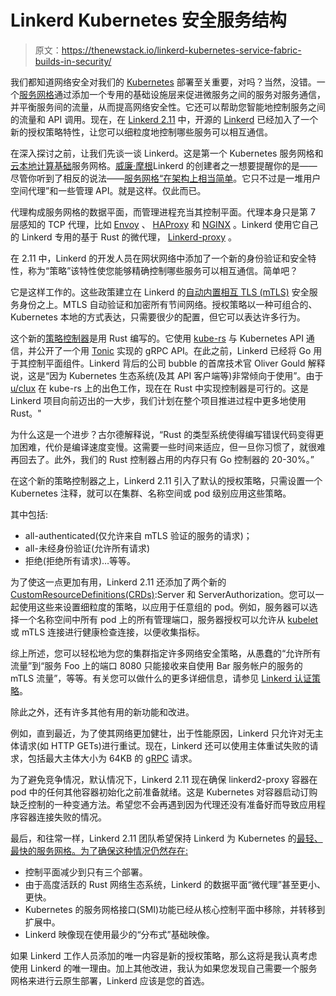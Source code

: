 # Linkerd Kubernetes 安全服务结构

> 原文：<https://thenewstack.io/linkerd-kubernetes-service-fabric-builds-in-security/>

我们都知道网络安全对我们的 [Kubernetes](https://kubernetes.io/) 部署至关重要，对吗？当然，没错。一个[服务网格](https://buoyant.io/service-mesh-manifesto/)通过添加一个专用的基础设施层来促进微服务之间的服务对服务通信，并平衡服务间的流量，从而提高网络安全性。它还可以帮助您智能地控制服务之间的流量和 API 调用。现在，在 [Linkerd 2.11](https://linkerd.io/2021/09/30/announcing-linkerd-2.11/) 中，开源的 [Linkerd](https://linkerd.io/) 已经加入了一个新的授权策略特性，让您可以细粒度地控制哪些服务可以相互通信。

在深入探讨之前，让我们先谈一谈 Linkerd。这是第一个 Kubernetes 服务网格和[云本地计算基础](https://cncf.io/?utm_content=inline-mention)服务网格。[威廉·摩根](https://www.linkedin.com/in/wmorgan/)Linkerd 的创建者之一想要提醒你的是——尽管你听到了相反的说法——[服务网格“在架构上相当简单](https://buoyant.io/service-mesh-manifesto/)。它只不过是一堆用户空间代理”和一些管理 API。就是这样。仅此而已。

代理构成服务网格的数据平面，而管理进程充当其控制平面。代理本身只是第 7 层感知的 TCP 代理，比如 [Envoy](https://envoyproxy.io/) 、 [HAProxy](http://www.haproxy.org/) 和 [NGINX](https://www.nginx.com/blog/nginx-plus-r25-released/) 。Linkerd 使用它自己的 Linkerd 专用的基于 Rust 的微代理， [Linkerd-proxy](https://github.com/linkerd/linkerd2-proxy) 。

在 2.11 中，Linkerd 的开发人员在网状网络中添加了一个新的身份验证和安全特性，称为“策略”该特性使您能够精确控制哪些服务可以相互通信。简单吧？

它是这样工作的。这些政策建立在 Linkerd 的[自动内置相互 TLS (mTLS)](https://linkerd.io/2.11/features/automatic-mtls/) 安全服务身份之上。MTLS 自动验证和加密所有节间网络。授权策略以一种可组合的、Kubernetes 本地的方式表达，只需要很少的配置，但它可以表达许多行为。

这个新的[策略控制器](https://github.com/linkerd/linkerd2/tree/cf683f8df54c710898b8f3b751d0ba2e48231cef/policy-controller)是用 Rust 编写的。它使用 [kube-rs](https://github.com/clux/kube-rs) 与 Kubernetes API 通信，并公开了一个用 [Tonic](https://github.com/hyperium/tonic/) 实现的 gRPC API。在此之前，Linkerd 已经将 Go 用于其控制平面组件。Linkerd 背后的公司 bubble 的首席技术官 Oliver Gould 解释说，这是“因为 Kubernetes 生态系统(及其 API 客户端等)非常倾向于使用”。由于 [u/clux](https://www.reddit.com/u/clux/) 在 kube-rs 上的出色工作，现在在 Rust 中实现控制器是可行的。这是 Linkerd 项目向前迈出的一大步，我们计划在整个项目推进过程中更多地使用 Rust。"

为什么这是一个进步？古尔德解释说，“Rust 的类型系统使得编写错误代码变得更加困难，代价是编译速度变慢。这需要一些时间来适应，但一旦你习惯了，就很难再回去了。此外，我们的 Rust 控制器占用的内存只有 Go 控制器的 20-30%。”

在这个新的策略控制器之上，Linkerd 2.11 引入了默认的授权策略，只需设置一个 Kubernetes 注释，就可以在集群、名称空间或 pod 级别应用这些策略。

其中包括:

*   all-authenticated(仅允许来自 mTLS 验证的服务的请求)；
*   all-未经身份验证(允许所有请求)
*   拒绝(拒绝所有请求)…等等。

为了使这一点更加有用，Linkerd 2.11 还添加了两个新的[CustomResourceDefinitions(CRDs)](https://kubernetes.io/docs/tasks/extend-kubernetes/custom-resources/custom-resource-definitions/):Server 和 ServerAuthorization。您可以一起使用这些来设置细粒度的策略，以应用于任意组的 pod。例如，服务器可以选择一个名称空间中所有 pod 上的所有管理端口，服务器授权可以允许从 [kubelet](https://kubernetes.io/docs/concepts/overview/components/) 或 mTLS 连接进行健康检查连接，以便收集指标。

综上所述，您可以轻松地为您的集群指定许多网络安全策略，从愚蠢的“允许所有流量”到“服务 Foo 上的端口 8080 只能接收来自使用 Bar 服务帐户的服务的 mTLS 流量”，等等。有关您可以做什么的更多详细信息，请参见 [Linkerd 认证策略](https://linkerd.io/2.11/features/server-policy/)。

除此之外，还有许多其他有用的新功能和改进。

例如，直到最近，为了使其网络更加健壮，出于性能原因，Linkerd 只允许对无主体请求(如 HTTP GETs)进行重试。现在，Linkerd 还可以使用主体重试失败的请求，包括最大主体大小为 64KB 的 [gRPC](https://grpc.io/) 请求。

为了避免竞争情况，默认情况下，Linkerd 2.11 现在确保 linkerd2-proxy 容器在 pod 中的任何其他容器初始化之前准备就绪。这是 Kubernetes 对容器启动订购缺乏控制的一种变通方法。希望您不会再遇到因为代理还没有准备好而导致应用程序容器连接失败的情况。

最后，和往常一样，Linkerd 2.11 团队希望保持 Linkerd 为 Kubernetes 的[最轻、最快的服务网格。为了确保这种情况仍然存在:](https://linkerd.io/2021/05/27/linkerd-vs-istio-benchmarks/)

*   控制平面减少到只有三个部署。
*   由于高度活跃的 Rust 网络生态系统，Linkerd 的数据平面“微代理”甚至更小、更快。
*   Kubernetes 的服务网格接口(SMI)功能已经从核心控制平面中移除，并转移到扩展中。
*   Linkerd 映像现在使用最少的“分布式”基础映像。

如果 Linkerd 工作人员添加的唯一内容是新的授权策略，那么这将是我认真考虑使用 Linkerd 的唯一理由。加上其他改进，我认为如果您发现自己需要一个服务网格来进行云原生部署，Linkerd 应该是您的首选。

<svg xmlns:xlink="http://www.w3.org/1999/xlink" viewBox="0 0 68 31" version="1.1"><title>Group</title> <desc>Created with Sketch.</desc></svg>